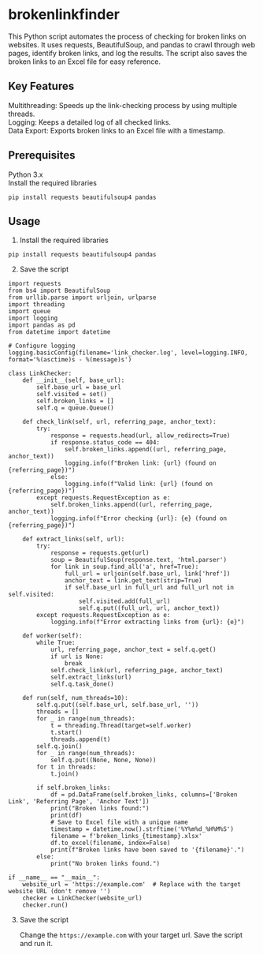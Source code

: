# brokenlinkfinder
This Python script automates the process of checking for broken links on websites. It uses requests, BeautifulSoup, and pandas to crawl through web pages, identify broken links, and log the results. The script also saves the broken links to an Excel file for easy reference.

## Key Features
Multithreading: Speeds up the link-checking process by using multiple threads.<br>
Logging: Keeps a detailed log of all checked links.<br>
Data Export: Exports broken links to an Excel file with a timestamp.

## Prerequisites
Python 3.x<br>
Install the required libraries

`pip install requests beautifulsoup4 pandas`
## Usage

1. Install the required libraries

`pip install requests beautifulsoup4 pandas`

2. Save the script

```
import requests
from bs4 import BeautifulSoup
from urllib.parse import urljoin, urlparse
import threading
import queue
import logging
import pandas as pd
from datetime import datetime

# Configure logging
logging.basicConfig(filename='link_checker.log', level=logging.INFO, format='%(asctime)s - %(message)s')

class LinkChecker:
    def __init__(self, base_url):
        self.base_url = base_url
        self.visited = set()
        self.broken_links = []
        self.q = queue.Queue()

    def check_link(self, url, referring_page, anchor_text):
        try:
            response = requests.head(url, allow_redirects=True)
            if response.status_code == 404:
                self.broken_links.append((url, referring_page, anchor_text))
                logging.info(f"Broken link: {url} (found on {referring_page})")
            else:
                logging.info(f"Valid link: {url} (found on {referring_page})")
        except requests.RequestException as e:
            self.broken_links.append((url, referring_page, anchor_text))
            logging.info(f"Error checking {url}: {e} (found on {referring_page})")

    def extract_links(self, url):
        try:
            response = requests.get(url)
            soup = BeautifulSoup(response.text, 'html.parser')
            for link in soup.find_all('a', href=True):
                full_url = urljoin(self.base_url, link['href'])
                anchor_text = link.get_text(strip=True)
                if self.base_url in full_url and full_url not in self.visited:
                    self.visited.add(full_url)
                    self.q.put((full_url, url, anchor_text))
        except requests.RequestException as e:
            logging.info(f"Error extracting links from {url}: {e}")

    def worker(self):
        while True:
            url, referring_page, anchor_text = self.q.get()
            if url is None:
                break
            self.check_link(url, referring_page, anchor_text)
            self.extract_links(url)
            self.q.task_done()

    def run(self, num_threads=10):
        self.q.put((self.base_url, self.base_url, ''))
        threads = []
        for _ in range(num_threads):
            t = threading.Thread(target=self.worker)
            t.start()
            threads.append(t)
        self.q.join()
        for _ in range(num_threads):
            self.q.put((None, None, None))
        for t in threads:
            t.join()

        if self.broken_links:
            df = pd.DataFrame(self.broken_links, columns=['Broken Link', 'Referring Page', 'Anchor Text'])
            print("Broken links found:")
            print(df)
            # Save to Excel file with a unique name
            timestamp = datetime.now().strftime('%Y%m%d_%H%M%S')
            filename = f'broken_links_{timestamp}.xlsx'
            df.to_excel(filename, index=False)
            print(f"Broken links have been saved to '{filename}'.")
        else:
            print("No broken links found.")

if __name__ == "__main__":
    website_url = 'https://example.com'  # Replace with the target website URL (don't remove '')
    checker = LinkChecker(website_url)
    checker.run()
```
3. Save the script

   Change the `https://example.com` with your target url. Save the script and run it. 


